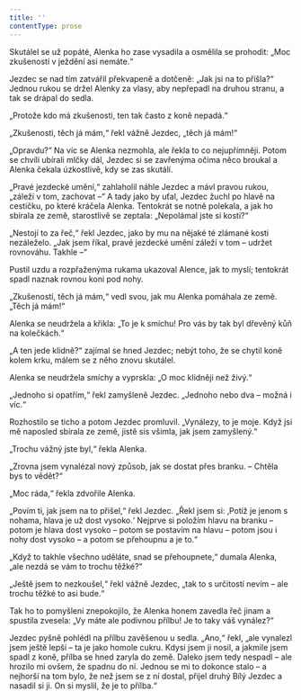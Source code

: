 ```yaml
---
title: ''
contentType: prose
---
```


Skutálel se už popáté, Alenka ho zase vysadila a osmělila se prohodit: „Moc zkušeností v ježdění asi nemáte.“

Jezdec se nad tím zatvářil překvapeně a dotčeně: „Jak jsi na to přišla?“ Jednou rukou se držel Alenky za vlasy, aby nepřepadl na druhou stranu, a tak se drápal do sedla.

„Protože kdo má zkušenosti, ten tak často z koně nepadá.“

„Zkušenosti, těch já mám,“ řekl vážně Jezdec, „těch já mám!“

„Opravdu?“ Na víc se Alenka nezmohla, ale řekla to co nejupřímněji. Potom se chvíli ubírali mlčky dál, Jezdec si se zavřenýma očima něco broukal a Alenka čekala úzkostlivě, kdy se zas skutálí.

„Pravé jezdecké umění,“ zahlaholil náhle Jezdec a mávl pravou rukou, „záleží v tom, zachovat –“ A tady jako by uťal, Jezdec žuchl po hlavě na cestičku, po které kráčela Alenka. Tentokrát se notně polekala, a jak ho sbírala ze země, starostlivě se zeptala: „Nepolámal jste si kosti?“

„Nestojí to za řeč,“ řekl Jezdec, jako by mu na nějaké té zlámané kosti nezáleželo. „Jak jsem říkal, pravé jezdecké umění záleží v tom – udržet rovnováhu. Takhle –“

Pustil uzdu a rozpřaženýma rukama ukazoval Alence, jak to myslí; tentokrát spadl naznak rovnou koni pod nohy.

„Zkušeností, těch já mám,“ vedl svou, jak mu Alenka pomáhala ze země. „Těch já mám!“

Alenka se neudržela a křikla: „To je k smíchu! Pro vás by tak byl dřevěný kůň na kolečkách.“

„A ten jede klidně?“ zajímal se hned Jezdec; nebýt toho, že se chytil koně kolem krku, málem se z něho znovu skutálel.

Alenka se neudržela smíchy a vyprskla: „O moc klidněji než živý.“

„Jednoho si opatřím,“ řekl zamyšleně Jezdec. „Jednoho nebo dva – možná i víc.“

Rozhostilo se ticho a potom Jezdec promluvil. „Vynálezy, to je moje. Když jsi mě naposled sbírala ze země, jistě sis všimla, jak jsem zamyšlený.“

„Trochu vážný jste byl,“ řekla Alenka.

„Zrovna jsem vynalézal nový způsob, jak se dostat přes branku. – Chtěla bys to vědět?“

„Moc ráda,“ řekla zdvořile Alenka.

„Povím ti, jak jsem na to přišel,“ řekl Jezdec. „Řekl jsem si: ‚Potíž je jenom s nohama, hlava je už dost vysoko.‘ Nejprve si položím hlavu na branku – potom je hlava dost vysoko – potom se postavím na hlavu – potom jsou i nohy dost vysoko – a potom se přehoupnu a je to.“

„Když to takhle všechno uděláte, snad se přehoupnete,“ dumala Alenka, „ale nezdá se vám to trochu těžké?“

„Ještě jsem to nezkoušel,“ řekl vážně Jezdec, „tak to s určitostí nevím – ale trochu těžké to asi bude.“

Tak ho to pomyšlení znepokojilo, že Alenka honem zavedla řeč jinam a spustila zvesela: „Vy máte ale podivnou přílbu! Je to taky váš vynález?“

Jezdec pyšně pohlédl na přílbu zavěšenou u sedla. „Ano,“ řekl, „ale vynalezl jsem ještě lepší – ta je jako homole cukru. Kdysi jsem ji nosil, a jakmile jsem spadl z koně, přílba se hned zaryla do země. Daleko jsem tedy nespadl – ale hrozilo mi ovšem, že spadnu do ní. Jednou se mi to dokonce stalo – a nejhorší na tom bylo, že než jsem se z ní dostal, přijel druhý Bílý Jezdec a nasadil si ji. On si myslil, že je to přílba.“
